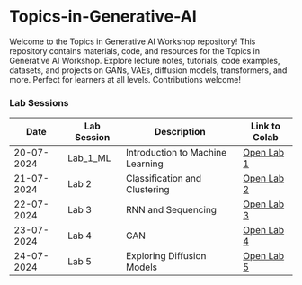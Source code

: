 # Topics-in-Generative-AI
Welcome to the Topics in Generative AI Workshop repository!  This repository contains materials, code, and resources for the Topics in Generative AI Workshop. Explore lecture notes, tutorials, code examples, datasets, and projects on GANs, VAEs, diffusion models, transformers, and more. Perfect for learners at all levels. Contributions welcome!

### Lab Sessions

| Date       | Lab Session | Description                             | Link to Colab                                 |
|------------|-------------|-----------------------------------------|-----------------------------------------------|
| 20-07-2024 | Lab_1_ML    | Introduction to Machine Learning        | [Open Lab 1]([https://colab.research.google.com/your-lab-1-link](https://colab.research.google.com/github/dhakehruturaj/Topics-in-Generative-AI/blob/main/lab_session_ml.ipynb)) |
| 21-07-2024 | Lab 2       | Classification and Clustering           | [Open Lab 2](https://colab.research.google.com/your-lab-2-link) |
| 22-07-2024 | Lab 3       | RNN and Sequencing                      | [Open Lab 3](https://colab.research.google.com/your-lab-3-link) |
| 23-07-2024 | Lab 4       | GAN                                     | [Open Lab 4](https://colab.research.google.com/your-lab-4-link) |
| 24-07-2024 | Lab 5       | Exploring Diffusion Models              | [Open Lab 5](https://colab.research.google.com/your-lab-5-link) |
